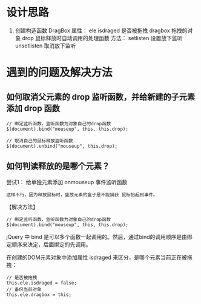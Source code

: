 
# 设计思路

1. 创建构造函数 DragBox
	属性：	ele
			isdraged  是否被拖拽
			dragbox   拖拽的对象
		drop    鼠标释放时自动调用的处理函数
	方法：
		setlisten	设置放下监听
		unsetlisten	取消放下监听



# 遇到的问题及解决方法

## 如何取消父元素的 drop 监听函数，并给新建的子元素添加 drop 函数

```
// 绑定监听函数，监听函数为对象自己的drop函数
$(document).bind("mouseup", this, this.drop);

// 取消自己的鼠标释放监听函数
$(document).unbind("mouseup", this.drop);
```

## 如何判读释放的是哪个元素？

尝试1： 给单独元素添加 onmouseup 事件监听函数

	这样不行，因为释放鼠标时，盛放元素的盒子是不能捕获 鼠标抬起到事件。

【解决方法】 
```
// 绑定监听函数，监听函数为对象自己的drop函数
$(document).bind("mouseup", this, this.drop);

```

jQuery 中 bind 是可以多个函数一起调用的。然后，通过bind的调用顺序是由绑定顺序来决定，后面绑定的先调用。

在创建的DOM元素对象中添加属性 isdraged 来区分，是哪个元素当前正在被拖拽：

```
// 是否被拖拽
this.ele.isdraged = false;
// 备份当前对象
this.ele.dragbox = this;
```
